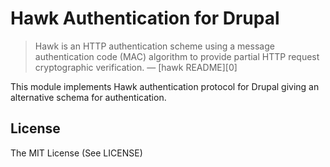 Hawk Authentication for Drupal
===========================

> Hawk is an HTTP authentication scheme using a message authentication code
> (MAC) algorithm to provide partial HTTP request cryptographic verification.
> — [hawk README][0]

This module implements Hawk authentication protocol for Drupal giving an alternative schema for authentication.

License
-------

The MIT License (See LICENSE)

